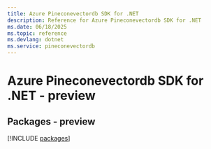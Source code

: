 ```yaml
---
title: Azure Pineconevectordb SDK for .NET
description: Reference for Azure Pineconevectordb SDK for .NET
ms.date: 06/18/2025
ms.topic: reference
ms.devlang: dotnet
ms.service: pineconevectordb
---
```

# Azure Pineconevectordb SDK for .NET - preview
## Packages - preview
[!INCLUDE [packages](pineconevectordb-index.md)]